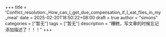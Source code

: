 +++
title = 'Conflict_resolution:_How_can_I_get_due_compensation_if_I_eat_flies_in_my_meal'
date = 2025-02-20T18:50:22+08:00
draft = true
author = "simons"
categories = ["暂无"]
tags = ["暂无"]
description = "糟糕，写文章的时候忘记添加描述了！！！"
+++
